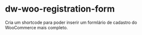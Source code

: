 # dw-woo-registration-form
Cria um shortcode para poder inserir um formlário de cadastro do WooCommerce mais completo.
